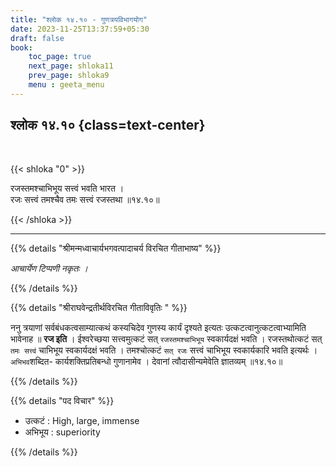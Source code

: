```yaml
---
title: "श्लोक १४.१० - गुणत्रयविभागयोग"
date: 2023-11-25T13:37:59+05:30
draft: false
book:
    toc_page: true
    next_page: shloka11
    prev_page: shloka9
    menu : geeta_menu
---
```



## श्लोक १४.१० {class=text-center}

<br/>

{{< shloka  "0"  >}}

रजस्तमश्चाभिभूय सत्त्वं भवति भारत ।  
रजः सत्त्वं तमश्चैव तमः सत्त्वं रजस्तथा ॥१४.१०॥

{{< /shloka >}}

---


{{% details "श्रीमन्मध्वाचार्यभगवत्पादाचर्य विरचित  गीताभाष्य" %}}

*आचार्येण टिप्पणी नकृतः ।*

{{% /details %}}


{{% details "श्रीराघवेन्द्रतीर्थविरचित गीताविवृतिः " %}}

ननु त्रयाणां सर्वबंधकत्वसाम्यात्कथं कस्यचिदेव गुणस्य 
कार्यं दृश्यते इत्यतः उत्कटत्वानुत्कटत्वाभ्यामिति भावेनाह ॥
**रज इति** । ईश्वरेच्छया
सत्त्वमुत्कटं सत्‌ `रजस्तमश्चाभिभूय` स्वकार्यदक्षं भवति । 
रजस्तथोत्कटं सत्‌ `तमः सत्त्वं` चाभिभूय स्वकार्यदक्षं भवति । 
तमश्चोत्कटं `सत्‌ रजः` सत्त्वं  चाभिभूय स्वकार्यकारि 
भवति इत्यर्थः । 
`अभिभव`शब्दित- कार्यशक्तिप्रतिबन्धो 
गुणानामेव । देवानां त्वौदासीन्यमेवेति ज्ञातव्यम्‌ ॥१४.१०॥

{{% /details %}}


{{% details "पद विचार" %}}

- उत्कटं : High, large, immense
- अभिभूय : superiority

{{% /details %}}
